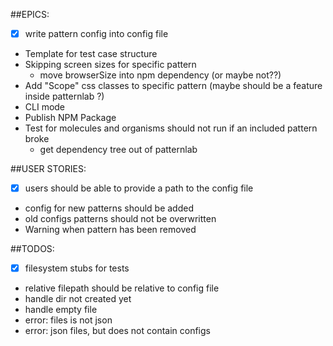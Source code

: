 ##EPICS:
* [x] write pattern config into config file
* Template for test case structure
* Skipping screen sizes for specific pattern
    * move browserSize into npm dependency (or maybe not??)
* Add "Scope" css classes to specific pattern (maybe should be a feature inside patternlab ?)
* CLI mode
* Publish NPM Package
* Test for molecules and organisms should not run if an included pattern broke
    * get dependency tree out of patternlab

##USER STORIES:
* [x] users should be able to provide a path to the config file 
* config for new patterns should be added
* old configs patterns should not be overwritten
* Warning when pattern has been removed

##TODOS:
* [x] filesystem stubs for tests
* relative filepath should be relative to config file
* handle dir not created yet
* handle empty file
* error: files is not json
* error: json files, but does not contain configs
